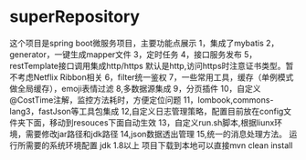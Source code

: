 # superRepository
这个项目是spring boot微服务项目，主要功能点展示
1，集成了mybatis 
2，generator，一键生成mapper文件
3，定时任务
4，接口服务发布
5，restTemplate接口调用集成http/https 默认是http,访问https时注意证书类型。暂不考虑Netflix Ribbon相关
6，filter统一鉴权
7，一些常用工具，缓存（单例模式做全局缓存），emoji表情过滤
8,多数据源集成
9，分页插件
10，自定义@CostTime注解，监控方法耗时，方便定位问题
11，lombook,commons-lang3，fastJson等工具包集成
12,自定义日志管理策略，配置目前放在config文件夹下面，移动到resouces下面自动生效
13，自定义run.sh脚本,根据liunx环境，需要修改jar路径和jdk路径
14,json数据透出管理
15,统一的消息处理方法。
运行所需要的系统环境配置
jdk 1.8以上
项目下载到本地可以直接mvn clean install


